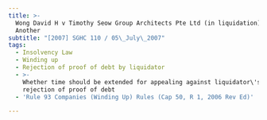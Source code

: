 ```yaml
---
title: >-
  Wong David H v Timothy Seow Group Architects Pte Ltd (in liquidation) and
  Another
subtitle: "[2007] SGHC 110 / 05\_July\_2007"
tags:
  - Insolvency Law
  - Winding up
  - Rejection of proof of debt by liquidator
  - >-
    Whether time should be extended for appealing against liquidator\'s
    rejection of proof of debt
  - 'Rule 93 Companies (Winding Up) Rules (Cap 50, R 1, 2006 Rev Ed)'

---
```


